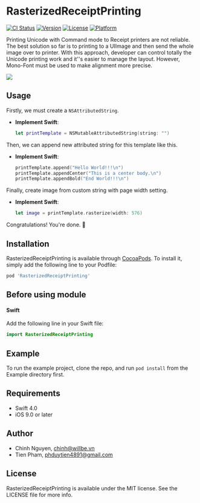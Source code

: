 # RasterizedReceiptPrinting

[![CI Status](https://img.shields.io/travis/chinhnguyen/RasterizedReceiptPrinting.svg?style=flat)](https://travis-ci.org/chinhnguyen/RasterizedReceiptPrinting)
[![Version](https://img.shields.io/cocoapods/v/RasterizedReceiptPrinting.svg?style=flat)](https://cocoapods.org/pods/RasterizedReceiptPrinting)
[![License](https://img.shields.io/cocoapods/l/RasterizedReceiptPrinting.svg?style=flat)](https://cocoapods.org/pods/RasterizedReceiptPrinting)
[![Platform](https://img.shields.io/cocoapods/p/RasterizedReceiptPrinting.svg?style=flat)](https://cocoapods.org/pods/RasterizedReceiptPrinting)

Printing Unicode with Command mode to Receipt printers are not reliable. The best solution so far is to printing to a UIImage and then send the whole image over to printer.
With this approach, developer can control totally the Unicode printing work and it''s easier to manage the layout.
However, Mono-Font must be used to make alignment more precise.

![](https://github.com/chinhnguyen/RasterizedReceiptPrinting/blob/master/receipt_thermal.png)

## Usage

Firstly, we must create a `NSAttributedString`.

- **Implement Swift**:

    ```swift
    let printTemplate = NSMutableAttributedString(string: "")
    ```

Then, we can append new attributed string for this template like this.

- **Implement Swift**:

    ```swift
    printTemplate.append("Hello World!!!\n")
    printTemplate.appendCenter("This is a center body.\n")
    printTemplate.appendBold("End World!!!\n")
    ```

Finally, create image from custom string with page width setting.

- **Implement Swift**:

    ```swift
    let image = printTemplate.rasterize(width: 576)
    ```

Congratulations! You're done. 🎉

## Installation

RasterizedReceiptPrinting is available through [CocoaPods](https://cocoapods.org). To install
it, simply add the following line to your Podfile:

```ruby
pod 'RasterizedReceiptPrinting'
```

## Before using module

#### Swift

Add the following line in your Swift file: 

```swift
import RasterizedReceiptPrinting
```

## Example

To run the example project, clone the repo, and run `pod install` from the Example directory first.

## Requirements

- Swift 4.0
- iOS 9.0 or later

## Author

* Chinh Nguyen, chinh@willbe.vn
* Tien Pham, phduytien4891@gmail.com

## License

RasterizedReceiptPrinting is available under the MIT license. See the LICENSE file for more info.
